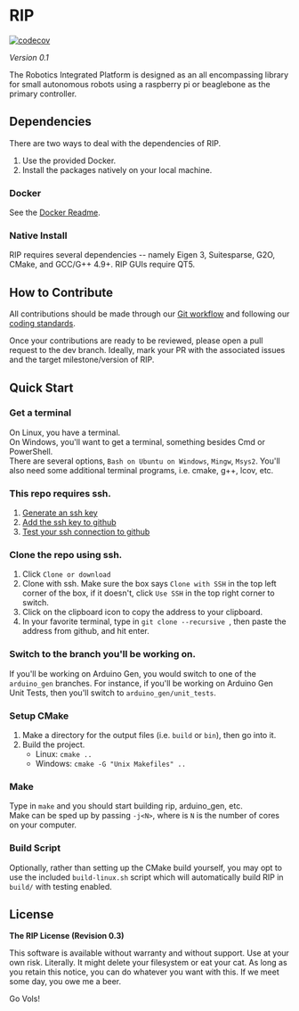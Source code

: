 # RIP

[![codecov](https://codecov.io/gh/utk-robotics-2017/rip/branch/master/graph/badge.svg?token=KqhG5MRr9F)](https://codecov.io/gh/utk-robotics-2017/rip)

*Version 0.1*

The Robotics Integrated Platform is designed as an all encompassing library for small autonomous robots using a raspberry pi or beaglebone as the primary controller.

## Dependencies
There are two ways to deal with the dependencies of RIP.

1. Use the provided Docker.
2. Install the packages natively on your local machine.

### Docker
See the [Docker Readme](Docker.md).

### Native Install
RIP requires several dependencies -- namely Eigen 3, Suitesparse, G2O, CMake, and GCC/G++ 4.9+. RIP GUIs require QT5.

## How to Contribute
All contributions should be made through our [Git workflow](https://github.com/utk-robotics-2017/rip/wiki/Git-Workflow) and following our [coding standards](https://github.com/utk-robotics-2017/rip/wiki/Coding-Standards).

Once your contributions are ready to be reviewed, please open a pull request to the dev branch. Ideally, mark your PR with the associated issues and the target milestone/version of RIP.

## Quick Start

### Get a terminal
On Linux, you have a terminal.  
On Windows, you'll want to get a terminal, something besides Cmd or PowerShell.  
There are several options, `Bash on Ubuntu on Windows`, `Mingw`, `Msys2`. You'll also need some additional terminal programs, i.e. cmake, g++, lcov, etc.

### This repo requires ssh.
1. [Generate an ssh key](https://help.github.com/articles/generating-a-new-ssh-key-and-adding-it-to-the-ssh-agent/)
2. [Add the ssh key to github](https://help.github.com/articles/adding-a-new-ssh-key-to-your-github-account/)
3. [Test your ssh connection to github](https://help.github.com/articles/testing-your-ssh-connection/)

### Clone the repo using ssh.
1. Click `Clone or download`
2. Clone with ssh. Make sure the box says `Clone with SSH` in the top left corner of the box, if it doesn't, click `Use SSH` in the top right corner to switch.
3. Click on the clipboard icon to copy the address to your clipboard.
4. In your favorite terminal, type in `git clone --recursive `, then paste the address from github, and hit enter.

### Switch to the branch you'll be working on.
If you'll be working on Arduino Gen, you would switch to one of the `arduino_gen` branches. For instance, if you'll be working on Arduino Gen Unit Tests, then you'll switch to `arduino_gen/unit_tests`.

### Setup CMake
1. Make a directory for the output files (i.e. `build` or `bin`), then go into it.
2. Build the project.
    * Linux: `cmake ..`
    * Windows: `cmake -G "Unix Makefiles" ..`

### Make
Type in `make` and you should start building rip, arduino_gen, etc.  
Make can be sped up by passing `-j<N>`, where is `N` is the number of cores on your computer.

### Build Script
Optionally, rather than setting up the CMake build yourself, you may opt to use the included `build-linux.sh` script which will automatically build RIP in `build/` with testing enabled.

## License
**The RIP License (Revision 0.3)**

This software is available without warranty and without support. Use at your own risk. Literally. It might delete your filesystem or eat your cat. As long as you retain this notice, you can do whatever you want with this. If we meet some day, you owe me a beer.

Go Vols!
